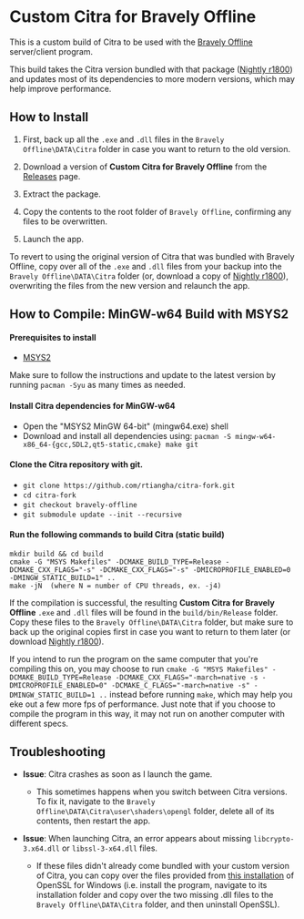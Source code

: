 # Custom Citra for Bravely Offline

This is a custom build of Citra to be used with the [Bravely Offline](https://github.com/osm70/bravely-offline) server/client program.

This build takes the Citra version bundled with that package ([Nightly r1800](https://github.com/rtiangha/citra-fork/releases/tag/r1800-2022.10.23)) and updates most of its dependencies to more modern versions, which may help improve performance.

## How to Install

1. First, back up all the `.exe` and `.dll` files in the `Bravely Offline\DATA\Citra` folder in case you want to return to the old version.

2. Download a version of **Custom Citra for Bravely Offline** from the [Releases](https://github.com/rtiangha/citra-fork/releases) page.

3. Extract the package.

4. Copy the contents to the root folder of `Bravely Offline`, confirming any files to be overwritten.

5. Launch the app.

To revert to using the original version of Citra that was bundled with Bravely Offline, copy over all of the `.exe` and `.dll` files from your backup into the `Bravely Offline\DATA\Citra` folder  (or, download a copy of [Nightly r1800](https://github.com/rtiangha/citra-fork/releases/tag/r1800-2022.10.23)), overwriting the files from the new version and relaunch the app.

## How to Compile: MinGW-w64 Build with MSYS2

#### Prerequisites to install

- [MSYS2](https://msys2.github.io/)

Make sure to follow the instructions and update to the latest version by running `pacman -Syu` as many times as needed.

#### Install Citra dependencies for MinGW-w64

- Open the "MSYS2 MinGW 64-bit" (mingw64.exe) shell
- Download and install all dependencies using: `pacman -S mingw-w64-x86_64-{gcc,SDL2,qt5-static,cmake} make git`

#### Clone the Citra repository with git.

- `git clone https://github.com/rtiangha/citra-fork.git`
- `cd citra-fork`
- `git checkout bravely-offline`
- `git submodule update --init --recursive`

#### Run the following commands to build Citra (static build)

```shell
mkdir build && cd build
cmake -G "MSYS Makefiles" -DCMAKE_BUILD_TYPE=Release -DCMAKE_CXX_FLAGS="-s" -DCMAKE_CXX_FLAGS="-s" -DMICROPROFILE_ENABLED=0 -DMINGW_STATIC_BUILD=1" ..
make -jN  (where N = number of CPU threads, ex. -j4)
```

If the compilation is successful, the resulting **Custom Citra for Bravely Offline** `.exe` and `.dll` files will be found in the `build/bin/Release` folder. Copy these files to the `Bravely Offline\DATA\Citra` folder, but make sure to back up the original copies first in case you want to return to them later (or download [Nightly r1800](https://github.com/rtiangha/citra-fork/releases/tag/r1800-2022.10.23)).

If you intend to run the program on the same computer that you're compiling this on, you may choose to run `cmake -G "MSYS Makefiles" -DCMAKE_BUILD_TYPE=Release -DCMAKE_CXX_FLAGS="-march=native -s -DMICROPROFILE_ENABLED=0" -DCMAKE_C_FLAGS="-march=native -s" -DMINGW_STATIC_BUILD=1 ..` instead before running `make`, which may help you eke out a few more fps of performance. Just note that if you choose to compile the program in this way, it may not run on another computer with different specs.

## Troubleshooting

* **Issue**:  Citra crashes as soon as I launch the game.

    * This sometimes happens when you switch between Citra versions. To fix it, navigate to the `Bravely Offline\DATA\Citra\user\shaders\opengl` folder, delete all of its contents, then restart the app.

* **Issue**: When launching Citra, an error appears about missing `libcrypto-3.x64.dll` or `libssl-3-x64.dll` files.

    * If these files didn't already come bundled with your custom version of Citra, you can copy over the files provided from [this installation](https://slproweb.com/download/Win64OpenSSL_Light-3_2_1.exe) of OpenSSL for Windows (i.e. install the program, navigate to its installation folder and copy over the two missing .dll files to the `Bravely Offline\DATA\Citra` folder, and then uninstall OpenSSL).
